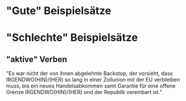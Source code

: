 # "Gute" Beispielsätze 


# "Schlechte" Beispielsätze

## "aktive" Verben

"Es war nicht der von ihnen abgelehnte Backstop, der vorsieht, dass IRGENDWO(HIN)/(HER) so lang in einer Zollunion mit der EU verbleiben muss, bis ein neues Handelsabkommen samt Garantie für eine offene Grenze IRGENDWO(HIN)/(HER) und der Republik vereinbart ist."